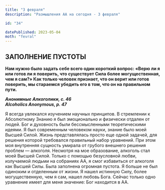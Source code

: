 ```yaml
---
title: "3 февраля"
description: "Размышления АА на сегодня - 3 февраля"

id: "34"

datePublished: 2023-05-04
moth: "fevral"
---
```


## ЗАПОЛНЕНИЕ ПУСТОТЫ

**Нам нужно было задать себе всего один короткий вопрос: «Верю ли я или готов
ли я поверить, что существует Сила более могущественная, чем я сам?» Как
только человек признает, что он верит или готов поверить, мы стараемся убедить
его в том, что он на правильном пути.**

**_Анонимные Алкоголики, с. 46  
Alcoholics Anonymous, p. 47_**

Я всегда увлекался изучением научных принципов. В стремлении к Абсолютному
Знанию я был эмоционально и физически отдален от людей. Бог и духовность были
бессмысленными теоретическими идеями. Я был современным человеком науки,
знание было моей Высшей Силой. Жизнь представлялась просто еще одной задачей,
для решения которой требовался правильный набор уравнений. При этом моя
внутренняя сущность умирала от грубого внешнего решения проблем — алкоголя.
Несмотря на мое образование, алкоголь стал моей Высшей Силой. Только с помощью
безусловной любви, излучаемой людьми на собраниях АА, я смог избавиться от
алкоголя как Высшей Силы. Была заполнена огромная пустота. Я больше не был
одиноким и отделенным от жизни. Я нашел истинную Силу, более могущественную,
чем я сам, нашел любовь Бога. Сейчас только одно уравнение имеет для меня
значение: Бог находится в АА.
